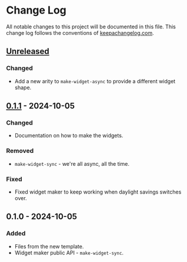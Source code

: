 # Change Log
All notable changes to this project will be documented in this file. This change log follows the conventions of [keepachangelog.com](http://keepachangelog.com/).

## [Unreleased]
### Changed
- Add a new arity to `make-widget-async` to provide a different widget shape.

## [0.1.1] - 2024-10-05
### Changed
- Documentation on how to make the widgets.

### Removed
- `make-widget-sync` - we're all async, all the time.

### Fixed
- Fixed widget maker to keep working when daylight savings switches over.

## 0.1.0 - 2024-10-05
### Added
- Files from the new template.
- Widget maker public API - `make-widget-sync`.

[Unreleased]: https://sourcehost.site/your-name/telalucis/compare/0.1.1...HEAD
[0.1.1]: https://sourcehost.site/your-name/telalucis/compare/0.1.0...0.1.1
